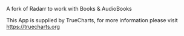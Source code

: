 

A fork of Radarr to work with Books & AudioBooks

This App is supplied by TrueCharts, for more information please visit https://truecharts.org
